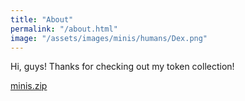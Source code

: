 ```yaml
---
title: "About"
permalink: "/about.html"
image: "/assets/images/minis/humans/Dex.png"
---
```


Hi, guys! Thanks for checking out my token collection!


<a class="btn btn-danger" href="https://minhaskamal.github.io/DownGit/#/home?url=https://github.com/minitokens/minitokens.github.io/tree/main/docs/assets/images/minis" download><i class="fa fa-download"></i> minis.zip</a> 

<!-- <a target="_blank" class="btn btn-warning" href="https://www.wowthemes.net/donate/"><i class="fa fa-coffee"></i> Buy me a coffee?</a> -->
